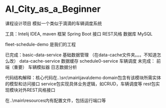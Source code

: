 # AI_City_as_a_Beginner
课程设计项目
模拟一个类似于滴滴的车辆调度系统

工具：Intelij IDEA, maven
框架 Spring Boot
接口 REST风格
数据库 MySQL

fleet-schedule-demo 是我们的工程

已完成：basic-data-service 基础数据管理 （在data-cache文件夹。。。不知道怎么改）
        data-cache-service 数据缓存
		schedule0-service 车辆调度
未完成： 前端（重要）
         车辆模拟器
		 日志数据分析

		 
代码结构解释：核心代码在..\src\main\java\demo
              domain包含有该模块所需实体的模型和访问接口
              service包实现具体业务逻辑，如CRUD，车辆调度等
			  rest包实现模块对外REST风格接口
			  
  在..\main\resources内有配置文件，包括运行端口等
